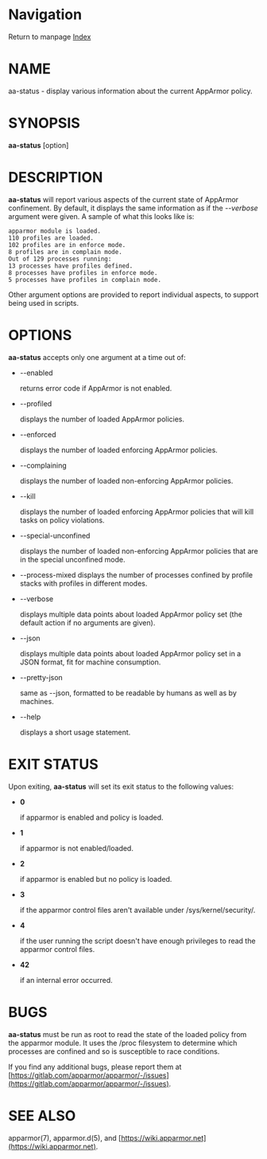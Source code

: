 # Navigation
Return to manpage [Index](ManPages)


# NAME

aa-status - display various information about the current AppArmor
policy.

# SYNOPSIS

**aa-status** \[option\]

# DESCRIPTION

**aa-status** will report various aspects of the current state of
AppArmor confinement. By default, it displays the same information as if
the _--verbose_ argument were given. A sample of what this looks like
is:

    apparmor module is loaded.
    110 profiles are loaded.
    102 profiles are in enforce mode.
    8 profiles are in complain mode.
    Out of 129 processes running:
    13 processes have profiles defined.
    8 processes have profiles in enforce mode.
    5 processes have profiles in complain mode.

Other argument options are provided to report individual aspects, to
support being used in scripts.

# OPTIONS

**aa-status** accepts only one argument at a time out of:

- --enabled

    returns error code if AppArmor is not enabled.

- --profiled

    displays the number of loaded AppArmor policies.

- --enforced

    displays the number of loaded enforcing AppArmor policies.

- --complaining

    displays the number of loaded non-enforcing AppArmor policies.

- --kill

    displays the number of loaded enforcing AppArmor policies that will kill tasks on policy violations.

- --special-unconfined

    displays the number of loaded non-enforcing AppArmor policies that are in the special unconfined mode.

- --process-mixed
displays the number of processes confined by profile stacks with
profiles in different modes.
- --verbose

    displays multiple data points about loaded AppArmor policy
    set (the default action if no arguments are given).

- --json

    displays multiple data points about loaded AppArmor policy
    set in a JSON format, fit for machine consumption.

- --pretty-json

    same as --json, formatted to be readable by humans as well
    as by machines.

- --help

    displays a short usage statement.

# EXIT STATUS

Upon exiting, **aa-status** will set its exit status to the
following values:

- **0**

    if apparmor is enabled and policy is loaded.

- **1**

    if apparmor is not enabled/loaded.

- **2**

    if apparmor is enabled but no policy is loaded.

- **3**

    if the apparmor control files aren't available under /sys/kernel/security/.

- **4**

    if the user running the script doesn't have enough privileges to read
    the apparmor control files.

- **42**

    if an internal error occurred.

# BUGS

**aa-status** must be run as root to read the state of the loaded
policy from the apparmor module. It uses the /proc filesystem to determine
which processes are confined and so is susceptible to race conditions.

If you find any additional bugs, please report them at
[https://gitlab.com/apparmor/apparmor/-/issues](https://gitlab.com/apparmor/apparmor/-/issues).

# SEE ALSO

apparmor(7), apparmor.d(5), and
[https://wiki.apparmor.net](https://wiki.apparmor.net).
